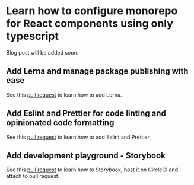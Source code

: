 # Learn how to configure monorepo for React components using only typescript

Blog post will be added soon.

## Add Lerna and manage package publishing with ease

See this [pull request](https://github.com/Idered/react-typescript-monorepo/pull/1) to learn how to add Lerna.

## Add Eslint and Prettier for code linting and opinionated code formatting

See this [pull request](https://github.com/Idered/react-typescript-monorepo/pull/2) to learn how to add Eslint and Prettier.

## Add development playground - Storybook

See this [pull request](https://github.com/Idered/react-typescript-monorepo/pull/3) to learn how to Storybook, host it on CircleCI and attach to pull request.
